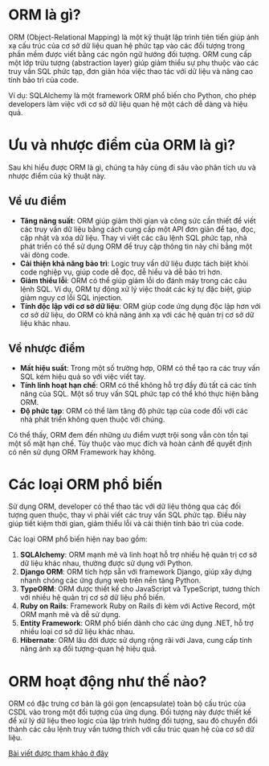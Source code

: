 # ORM là gì?

ORM (Object-Relational Mapping) là một kỹ thuật lập trình tiên tiến giúp ánh xạ cấu trúc của cơ sở dữ liệu quan hệ phức tạp vào các đối tượng trong phần mềm được viết bằng các ngôn ngữ hướng đối tượng. ORM cung cấp một lớp trừu tượng (abstraction layer) giúp giảm thiểu sự phụ thuộc vào các truy vấn SQL phức tạp, đơn giản hóa việc thao tác với dữ liệu và nâng cao tính bảo trì của code.

Ví dụ: SQLAlchemy là một framework ORM phổ biến cho Python, cho phép developers làm việc với cơ sở dữ liệu quan hệ một cách dễ dàng và hiệu quả.

# Ưu và nhược điểm của ORM là gì?

Sau khi hiểu được ORM là gì, chúng ta hãy cùng đi sâu vào phân tích ưu và nhược điểm của kỹ thuật này.

## Về ưu điểm 

- **Tăng năng suất**: ORM giúp giảm thời gian và công sức cần thiết để viết các truy vấn dữ liệu bằng cách cung cấp một API đơn giản để tạo, đọc, cập nhật và xóa dữ liệu. Thay vì viết các câu lệnh SQL phức tạp, nhà phát triển có thể sử dụng ORM để truy cập thông tin này chỉ bằng một vài dòng code.
- **Cải thiện khả năng bảo trì**: Logic truy vấn dữ liệu được tách biệt khỏi code nghiệp vụ, giúp code dễ đọc, dễ hiểu và dễ bảo trì hơn.
- **Giảm thiểu lỗi**: ORM có thể giúp giảm lỗi do đánh máy trong các câu lệnh SQL. Ví dụ, ORM tự động xử lý việc thoát các ký tự đặc biệt, giúp giảm nguy cơ lỗi SQL injection.
- **Tính độc lập với cơ sở dữ liệu**: ORM giúp code ứng dụng độc lập hơn với cơ sở dữ liệu, do ORM có khả năng ánh xạ với các hệ quản trị cơ sở dữ liệu khác nhau.

## Về nhược điểm 

- **Mất hiệu suất**: Trong một số trường hợp, ORM có thể tạo ra các truy vấn SQL kém hiệu quả so với việc viết tay.
- **Tính linh hoạt hạn chế**: ORM có thể không hỗ trợ đầy đủ tất cả các tính năng của SQL. Một số truy vấn SQL phức tạp có thể khó thực hiện bằng ORM.
- **Độ phức tạp**: ORM có thể làm tăng độ phức tạp của code đối với các nhà phát triển không quen thuộc với chúng.

Có thể thấy, ORM đem đến những ưu điểm vượt trội song vẫn còn tồn tại một số mặt hạn chế. Tùy thuộc vào mục đích và hoàn cảnh để quyết định có nên sử dụng ORM Framework hay không.

# Các loại ORM phổ biến 

Sử dụng ORM, developer có thể thao tác với dữ liệu thông qua các đối tượng quen thuộc, thay vì phải viết các truy vấn SQL phức tạp. Điều này giúp tiết kiệm thời gian, giảm thiểu lỗi và cải thiện tính bảo trì của code.

Các loại ORM phổ biến hiện nay bao gồm:

1. **SQLAlchemy**: ORM mạnh mẽ và linh hoạt hỗ trợ nhiều hệ quản trị cơ sở dữ liệu khác nhau, thường được sử dụng với Python.
2. **Django ORM**: ORM tích hợp sẵn với framework Django, giúp xây dựng nhanh chóng các ứng dụng web trên nền tảng Python.
3. **TypeORM**: ORM được thiết kế cho JavaScript và TypeScript, tương thích với nhiều hệ quản trị cơ sở dữ liệu phổ biến.
4. **Ruby on Rails**: Framework Ruby on Rails đi kèm với Active Record, một ORM mạnh mẽ và dễ sử dụng.
5. **Entity Framework**: ORM phổ biến dành cho các ứng dụng .NET, hỗ trợ nhiều loại cơ sở dữ liệu khác nhau.
6. **Hibernate**: ORM lâu đời được sử dụng rộng rãi với Java, cung cấp tính năng ánh xạ đối tượng-quan hệ hiệu quả.

# ORM hoạt động như thế nào?

ORM có đặc trưng cơ bản là gói gọn (encapsulate) toàn bộ cấu trúc của CSDL vào trong một đối tượng của ứng dụng. Đối tượng này được thiết kế để xử lý dữ liệu theo logic của lập trình hướng đối tượng, sau đó chuyển đổi thành các câu lệnh truy vấn tương thích với cấu trúc quan hệ của cơ sở dữ liệu.

[Bài viết được tham khảo ở đây](https://vietnix.vn/orm-la-gi/#orm-la-gi)

